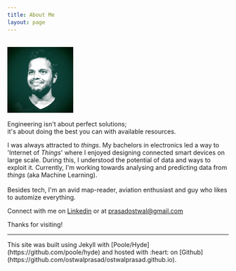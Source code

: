 ```yaml
---
title: About Me
layout: page
---
```


<br /> 
<img class="img-circle" src="/public/prasad.jpg" width="150">

<p class="message">
 Engineering isn't about perfect solutions; <br />
 it's about doing the best you can with available resources.
</p>


I was always attracted to *things*. My bachelors in electronics led a way to 'Internet of *Things*' where I enjoyed designing connected smart devices on large scale. 
During this, I understood the potential of data and ways to exploit it.
Currently, I'm working towards analysing and predicting data from *things* (aka Machine Learning).
<br /> 
<br /> 
Besides tech, I'm an avid map-reader, aviation enthusiast and guy who likes to automize everything.

Connect with me on [Linkedin](https://www.linkedin.com/in/ostwalprasad/) or at [prasadostwal@gmail.com](mailto:prasadostwal@gmail.com)

Thanks for visiting!

<hr size="5" width="100%" align="left" color="black">
This site was built using Jekyll with [Poole/Hyde](https://github.com/poole/hyde) and hosted with :heart: on [Github](https://github.com/ostwalprasad/ostwalprasad.github.io). 


